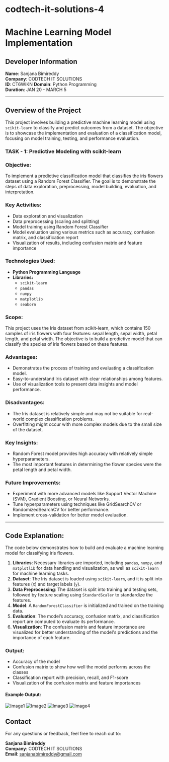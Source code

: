 # codtech-it-solutions-4
# Machine Learning Model Implementation

## Developer Information
**Name**: Sanjana Bimireddy   
**Company**: CODTECH IT SOLUTIONS  
**ID**:  CT6WIKN
**Domain**: Python Programming  
**Duration**: JAN 20 - MARCH 5  

---

## Overview of the Project

This project involves building a predictive machine learning model using `scikit-learn` to classify and predict outcomes from a dataset. The objective is to showcase the implementation and evaluation of a classification model, focusing on model training, testing, and performance evaluation.

### TASK - 1: Predictive Modeling with scikit-learn

### Objective:
To implement a predictive classification model that classifies the iris flowers dataset using a Random Forest Classifier. The goal is to demonstrate the steps of data exploration, preprocessing, model building, evaluation, and interpretation.

### Key Activities:
- Data exploration and visualization
- Data preprocessing (scaling and splitting)
- Model training using Random Forest Classifier
- Model evaluation using various metrics such as accuracy, confusion matrix, and classification report
- Visualization of results, including confusion matrix and feature importance

### Technologies Used:
- **Python Programming Language**
- **Libraries:**
  - `scikit-learn`
  - `pandas`
  - `numpy`
  - `matplotlib`
  - `seaborn`

### Scope:
This project uses the Iris dataset from scikit-learn, which contains 150 samples of iris flowers with four features: sepal length, sepal width, petal length, and petal width. The objective is to build a predictive model that can classify the species of iris flowers based on these features.

### Advantages:
- Demonstrates the process of training and evaluating a classification model.
- Easy-to-understand Iris dataset with clear relationships among features.
- Use of visualization tools to present data insights and model performance.

### Disadvantages:
- The Iris dataset is relatively simple and may not be suitable for real-world complex classification problems.
- Overfitting might occur with more complex models due to the small size of the dataset.

### Key Insights:
- Random Forest model provides high accuracy with relatively simple hyperparameters.
- The most important features in determining the flower species were the petal length and petal width.

### Future Improvements:
- Experiment with more advanced models like Support Vector Machine (SVM), Gradient Boosting, or Neural Networks.
- Tune hyperparameters using techniques like GridSearchCV or RandomizedSearchCV for better performance.
- Implement cross-validation for better model evaluation.

---

## Code Explanation:

The code below demonstrates how to build and evaluate a machine learning model for classifying iris flowers.

1. **Libraries**: Necessary libraries are imported, including `pandas`, `numpy`, and `matplotlib` for data handling and visualization, as well as `scikit-learn` for machine learning tasks.
2. **Dataset**: The Iris dataset is loaded using `scikit-learn`, and it is split into features (`X`) and target labels (`y`).
3. **Data Preprocessing**: The dataset is split into training and testing sets, followed by feature scaling using `StandardScaler` to standardize the features.
4. **Model**: A `RandomForestClassifier` is initialized and trained on the training data.
5. **Evaluation**: The model’s accuracy, confusion matrix, and classification report are computed to evaluate its performance.
6. **Visualization**: The confusion matrix and feature importance are visualized for better understanding of the model's predictions and the importance of each feature.

### Output:
- Accuracy of the model
- Confusion matrix to show how well the model performs across the classes
- Classification report with precision, recall, and F1-score
- Visualization of the confusion matrix and feature importances

#### Example Output:

![Image1](image1.png)
![Image2](image2.png)
![Image3](image3.png)
![Image4](image4.png)

## Contact
For any questions or feedback, feel free to reach out to:

**Sanjana Bimireddy**  
**Company**: CODTECH IT SOLUTIONS  
**Email**: [sanjanabimireddy@gmail.com](mailto:sanjanabimireddy@gmail.com)

